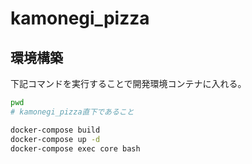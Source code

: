 # kamonegi_pizza

## 環境構築

下記コマンドを実行することで開発環境コンテナに入れる。

```bash
pwd
# kamonegi_pizza直下であること

docker-compose build
docker-compose up -d
docker-compose exec core bash
```
